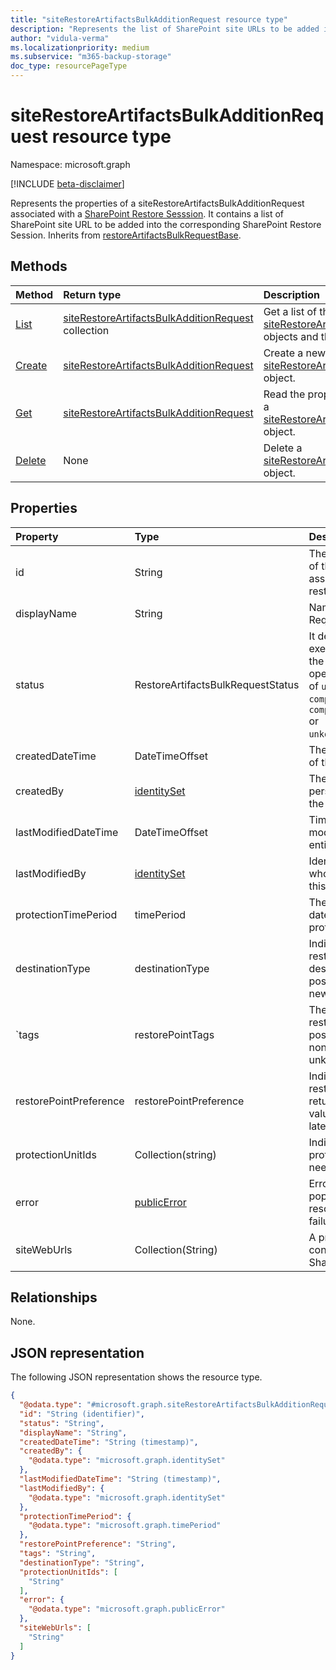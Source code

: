 ```yaml
---
title: "siteRestoreArtifactsBulkAdditionRequest resource type"
description: "Represents the list of SharePoint site URLs to be added into the corresponding SharePoint Restore Session."
author: "vidula-verma"
ms.localizationpriority: medium
ms.subservice: "m365-backup-storage"
doc_type: resourcePageType
---
```


# siteRestoreArtifactsBulkAdditionRequest resource type

Namespace: microsoft.graph

[!INCLUDE [beta-disclaimer](../../includes/beta-disclaimer.md)]

Represents the properties of a siteRestoreArtifactsBulkAdditionRequest associated with a [SharePoint Restore Sesssion](../resources/sharepointrestoresession.md). It contains a list of SharePoint site URL to be added into the corresponding SharePoint Restore Session.
Inherits from [restoreArtifactsBulkRequestBase](../resources/restoreartifactsbulkrequestbase.md).


## Methods
|Method|Return type|Description|
|:---|:---|:---|
|[List](../api/sharepointrestoresession-list-siterestoreartifactsbulkadditionrequests.md)|[siteRestoreArtifactsBulkAdditionRequest](../resources/siterestoreartifactsbulkadditionrequest.md) collection|Get a list of the [siteRestoreArtifactsBulkAdditionRequest](../resources/siterestoreartifactsbulkadditionrequest.md) objects and their properties.|
|[Create](../api/sharepointrestoresession-post-siterestoreartifactsbulkadditionrequests.md)|[siteRestoreArtifactsBulkAdditionRequest](../resources/siterestoreartifactsbulkadditionrequest.md)|Create a new [siteRestoreArtifactsBulkAdditionRequest](../resources/siterestoreartifactsbulkadditionrequest.md) object.|
|[Get](../api/siterestoreartifactsbulkadditionrequest-get.md)|[siteRestoreArtifactsBulkAdditionRequest](../resources/siterestoreartifactsbulkadditionrequest.md)|Read the properties and relationships of a [siteRestoreArtifactsBulkAdditionRequest](../resources/siterestoreartifactsbulkadditionrequest.md) object.|
|[Delete](../api/sharepointrestoresession-delete-siterestoreartifactsbulkadditionrequests.md)|None|Delete a [siteRestoreArtifactsBulkAdditionRequest](../resources/siterestoreartifactsbulkadditionrequest.md) object.|

## Properties
|Property|Type|Description|
|:---|:---|:---|
|id|String|The unique identifier of the bulk request associated to the restore session.|
|displayName|String|Name of the addition Request.|
|status|RestoreArtifactsBulkRequestStatus|It determines the execution status of the long running operation being one of `unkown`, `active`, `completed`, `completedWithErrors` or `unkonwnFutureValue`.|
|createdDateTime|DateTimeOffset|The time of creation of the bulk request.|
|createdBy|[identitySet](../resources/identityset.md)|The identity of person who created the bulk request.|
|lastModifiedDateTime|DateTimeOffset|Timestamp of last modification of this entity.|
|lastModifiedBy|[identitySet](../resources/identityset.md)|Identity of the person who last modified this entity.|
|protectionTimePeriod|timePeriod|The start and end date time of the protection period.|
|destinationType|destinationType|Indicates the restoration destination. The possible values are: new, inPlace.|
|`tags|restorePointTags|The type of the restore point. The possible values are none, fastRestore, unknownFutureValue.|
|restorePointPreference|restorePointPreference|Indicates which restore point to return. The possible values are oldest, latest.|
|protectionUnitIds|Collection(string)|Indicates which protection units we need to restore.|
|error|[publicError](../resources/publicerror.md)|Error details will be populated here for resource resolution failures.|
|siteWebUrls|Collection(String)|A property which contains the list of SharePoint site URLs.|

## Relationships
None.

## JSON representation
The following JSON representation shows the resource type.
<!-- {
  "blockType": "resource",
  "keyProperty": "id",
  "@odata.type": "microsoft.graph.siteRestoreArtifactsBulkAdditionRequest",
  "baseType": "microsoft.graph.restoreArtifactsBulkRequestBase",
  "openType": false
}
-->
``` json
{
  "@odata.type": "#microsoft.graph.siteRestoreArtifactsBulkAdditionRequest",
  "id": "String (identifier)",
  "status": "String",
  "displayName": "String",
  "createdDateTime": "String (timestamp)",
  "createdBy": {
    "@odata.type": "microsoft.graph.identitySet"
  },
  "lastModifiedDateTime": "String (timestamp)",
  "lastModifiedBy": {
    "@odata.type": "microsoft.graph.identitySet"
  },
  "protectionTimePeriod": {
    "@odata.type": "microsoft.graph.timePeriod"
  },
  "restorePointPreference": "String",
  "tags": "String",
  "destinationType": "String",
  "protectionUnitIds": [
    "String"
  ],
  "error": {
    "@odata.type": "microsoft.graph.publicError"
  },
  "siteWebUrls": [
    "String"
  ]
}
```

